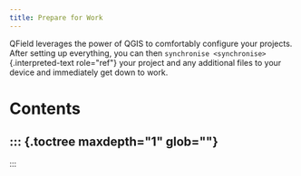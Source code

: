 ```yaml
---
title: Prepare for Work
---
```


QField leverages the power of QGIS to comfortably configure your
projects. After setting up everything, you can then
`synchronise <synchronise>`{.interpreted-text role="ref"} your project
and any additional files to your device and immediately get down to
work.

Contents
========

::: {.toctree maxdepth="1" glob=""}
-   
:::
